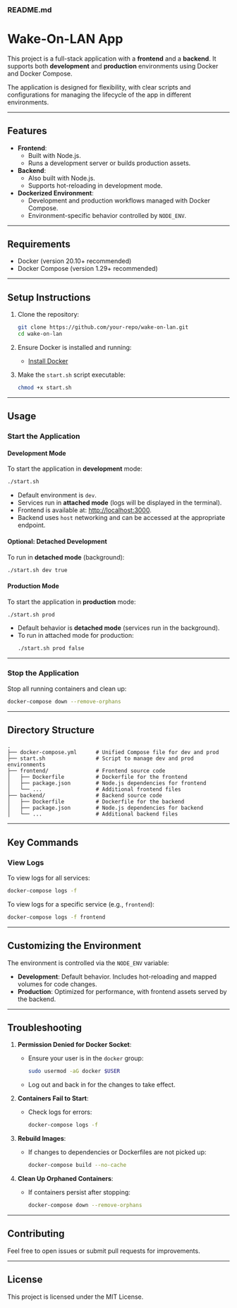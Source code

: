 ### **README.md**

# Wake-On-LAN App

This project is a full-stack application with a **frontend** and a **backend**. It supports both **development** and **production** environments using Docker and Docker Compose. 

The application is designed for flexibility, with clear scripts and configurations for managing the lifecycle of the app in different environments.

---

## **Features**
- **Frontend**:
  - Built with Node.js.
  - Runs a development server or builds production assets.
- **Backend**:
  - Also built with Node.js.
  - Supports hot-reloading in development mode.
- **Dockerized Environment**:
  - Development and production workflows managed with Docker Compose.
  - Environment-specific behavior controlled by `NODE_ENV`.

---

## **Requirements**
- Docker (version 20.10+ recommended)
- Docker Compose (version 1.29+ recommended)

---

## **Setup Instructions**

1. Clone the repository:
   ```bash
   git clone https://github.com/your-repo/wake-on-lan.git
   cd wake-on-lan
   ```

2. Ensure Docker is installed and running:
   - [Install Docker](https://docs.docker.com/get-docker/)

3. Make the `start.sh` script executable:
   ```bash
   chmod +x start.sh
   ```

---

## **Usage**

### Start the Application

#### Development Mode
To start the application in **development** mode:
```bash
./start.sh
```

- Default environment is `dev`.
- Services run in **attached mode** (logs will be displayed in the terminal).
- Frontend is available at: [http://localhost:3000](http://localhost:3000).
- Backend uses `host` networking and can be accessed at the appropriate endpoint.

#### Optional: Detached Development
To run in **detached mode** (background):
```bash
./start.sh dev true
```

#### Production Mode
To start the application in **production** mode:
```bash
./start.sh prod
```

- Default behavior is **detached mode** (services run in the background).
- To run in attached mode for production:
  ```bash
  ./start.sh prod false
  ```

---

### Stop the Application
Stop all running containers and clean up:
```bash
docker-compose down --remove-orphans
```

---

## **Directory Structure**
```
.
├── docker-compose.yml      # Unified Compose file for dev and prod
├── start.sh                # Script to manage dev and prod environments
├── frontend/               # Frontend source code
│   ├── Dockerfile          # Dockerfile for the frontend
│   ├── package.json        # Node.js dependencies for frontend
│   └── ...                 # Additional frontend files
├── backend/                # Backend source code
│   ├── Dockerfile          # Dockerfile for the backend
│   ├── package.json        # Node.js dependencies for backend
│   └── ...                 # Additional backend files
```

---

## **Key Commands**

### View Logs
To view logs for all services:
```bash
docker-compose logs -f
```

To view logs for a specific service (e.g., `frontend`):
```bash
docker-compose logs -f frontend
```

---

## **Customizing the Environment**
The environment is controlled via the `NODE_ENV` variable:
- **Development**: Default behavior. Includes hot-reloading and mapped volumes for code changes.
- **Production**: Optimized for performance, with frontend assets served by the backend.

---

## **Troubleshooting**

1. **Permission Denied for Docker Socket**:
   - Ensure your user is in the `docker` group:
     ```bash
     sudo usermod -aG docker $USER
     ```
   - Log out and back in for the changes to take effect.

2. **Containers Fail to Start**:
   - Check logs for errors:
     ```bash
     docker-compose logs -f
     ```

3. **Rebuild Images**:
   - If changes to dependencies or Dockerfiles are not picked up:
     ```bash
     docker-compose build --no-cache
     ```

4. **Clean Up Orphaned Containers**:
   - If containers persist after stopping:
     ```bash
     docker-compose down --remove-orphans
     ```

---

## **Contributing**
Feel free to open issues or submit pull requests for improvements.

---

## **License**
This project is licensed under the MIT License.
